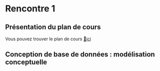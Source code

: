 # Rencontre 1

## Présentation du plan de cours

Vous pouvez trouver le plan de cours [🔗ici](@site/static/powerpoint/PC_2025H_420-4D5-EM-Département-Informatique.pdf)

## Conception de base de données : modélisation conceptuelle

